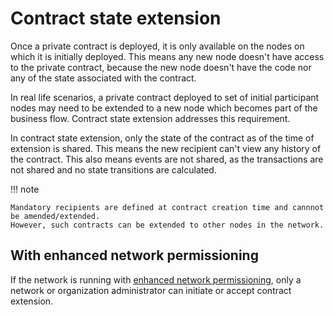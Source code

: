 # Contract state extension

Once a private contract is deployed, it is only available on the nodes on which it is initially deployed.
This means any new node doesn't have access to the private contract, because the new node doesn't have the code nor any
of the state associated with the contract.

In real life scenarios, a private contract deployed to set of initial participant nodes may need to be extended to a new
node which becomes part of the business flow.
Contract state extension addresses this requirement.

In contract state extension, only the state of the contract as of the time of extension is shared.
This means the new recipient can't view any history of the contract.
This also means events are not shared, as the transactions are not shared and no state transitions are calculated.

!!! note

    Mandatory recipients are defined at contract creation time and cannnot be amended/extended.
    However, such contracts can be extended to other nodes in the network.

## With enhanced network permissioning

If the network is running with [enhanced network permissioning](../PermissionsOverview.md#enhanced-network-permissioning),
only a network or organization administrator can initiate or accept contract extension.

